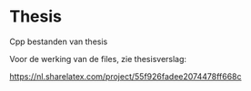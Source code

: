 # Thesis
Cpp bestanden van thesis


Voor de werking van de files, zie thesisverslag:

https://nl.sharelatex.com/project/55f926fadee2074478ff668c

